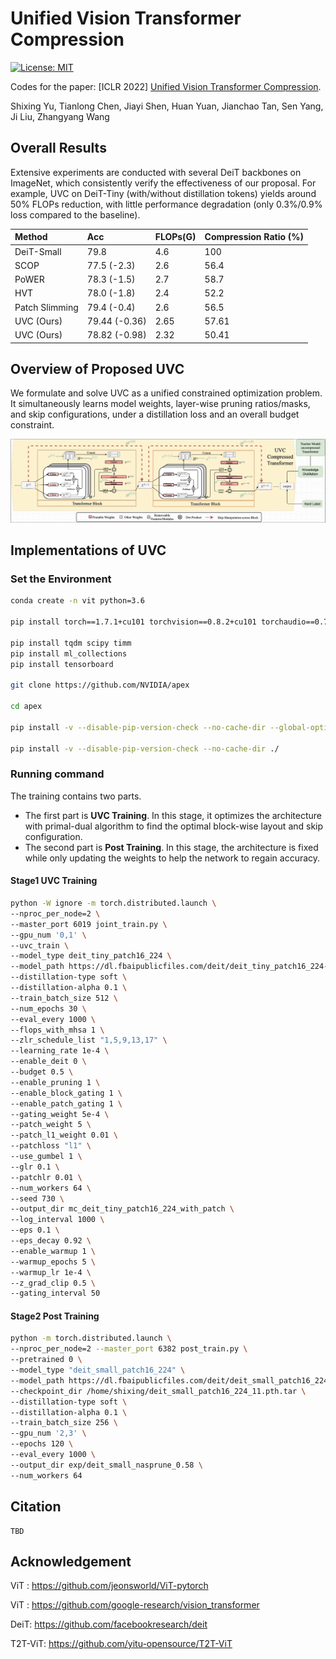 # Unified Vision Transformer Compression

[![License: MIT](https://camo.githubusercontent.com/fd551ba4b042d89480347a0e74e31af63b356b2cac1116c7b80038f41b04a581/68747470733a2f2f696d672e736869656c64732e696f2f62616467652f4c6963656e73652d4d49542d677265656e2e737667)](https://opensource.org/licenses/MIT)

Codes for the paper: [ICLR 2022] [Unified Vision Transformer Compression](https://openreview.net/pdf?id=9jsZiUgkCZP).

Shixing Yu, Tianlong Chen, Jiayi Shen, Huan Yuan, Jianchao Tan, Sen Yang, Ji Liu, Zhangyang Wang



## Overall Results

Extensive experiments are conducted with several DeiT backbones on ImageNet, which consistently verify the effectiveness of our proposal. For example, UVC on DeiT-Tiny (with/without distillation tokens) yields around 50% FLOPs reduction, with little performance degradation (only 0.3%/0.9% loss compared to the baseline).

| Method         | Acc           | FLOPs(G) | Compression Ratio (%) |
| :------------- | :------------ | :------- | :-------------------- |
| DeiT-Small     | 79.8          | 4.6      | 100                   |
| SCOP           | 77.5 (-2.3)   | 2.6      | 56.4                  |
| PoWER          | 78.3 (-1.5)   | 2.7      | 58.7                  |
| HVT            | 78.0 (-1.8)   | 2.4      | 52.2                  |
| Patch Slimming | 79.4 (-0.4)   | 2.6      | 56.5                  |
| UVC (Ours)     | 79.44 (-0.36) | 2.65     | 57.61                 |
| UVC (Ours)     | 78.82 (-0.98) | 2.32     | 50.41                 |



## Overview of Proposed UVC

We formulate and solve UVC as a unified constrained optimization problem. It simultaneously learns model weights, layer-wise pruning ratios/masks, and skip configurations, under a distillation loss and an overall budget constraint.

![architecture](Figs/architecture.png)



## Implementations of UVC

### Set the Environment

```bash
conda create -n vit python=3.6

pip install torch==1.7.1+cu101 torchvision==0.8.2+cu101 torchaudio==0.7.2 -f https://download.pytorch.org/whl/torch_stable.html

pip install tqdm scipy timm
pip install ml_collections
pip install tensorboard

git clone https://github.com/NVIDIA/apex

cd apex

pip install -v --disable-pip-version-check --no-cache-dir --global-option="--cpp_ext" --global-option="--cuda_ext" ./

pip install -v --disable-pip-version-check --no-cache-dir ./
```



### Running command

The training contains two parts. 

* The first part is **UVC Training**. In this stage, it optimizes the architecture with primal-dual algorithm to find the optimal block-wise layout and skip configuration. 
* The second part is **Post Training**. In this stage, the architecture is fixed while only updating the weights to help the network to regain accuracy.

#### Stage1 UVC Training

```bash
python -W ignore -m torch.distributed.launch \
--nproc_per_node=2 \
--master_port 6019 joint_train.py \
--gpu_num '0,1' \
--uvc_train \
--model_type deit_tiny_patch16_224 \
--model_path https://dl.fbaipublicfiles.com/deit/deit_tiny_patch16_224-a1311bcf.pth \
--distillation-type soft \
--distillation-alpha 0.1 \
--train_batch_size 512 \
--num_epochs 30 \
--eval_every 1000 \
--flops_with_mhsa 1 \
--zlr_schedule_list "1,5,9,13,17" \
--learning_rate 1e-4 \
--enable_deit 0 \
--budget 0.5 \
--enable_pruning 1 \
--enable_block_gating 1 \
--enable_patch_gating 1 \
--gating_weight 5e-4 \
--patch_weight 5 \
--patch_l1_weight 0.01 \
--patchloss "l1" \
--use_gumbel 1 \
--glr 0.1 \
--patchlr 0.01 \
--num_workers 64 \
--seed 730 \
--output_dir mc_deit_tiny_patch16_224_with_patch \
--log_interval 1000 \
--eps 0.1 \
--eps_decay 0.92 \
--enable_warmup 1 \
--warmup_epochs 5 \
--warmup_lr 1e-4 \
--z_grad_clip 0.5 \
--gating_interval 50
```

#### Stage2 Post Training

```bash
python -m torch.distributed.launch \
--nproc_per_node=2 --master_port 6382 post_train.py \
--pretrained 0 \
--model_type "deit_small_patch16_224" \
--model_path https://dl.fbaipublicfiles.com/deit/deit_small_patch16_224-cd65a155.pth \
--checkpoint_dir /home/shixing/deit_small_patch16_224_11.pth.tar \
--distillation-type soft \
--distillation-alpha 0.1 \
--train_batch_size 256 \
--gpu_num '2,3' \
--epochs 120 \
--eval_every 1000 \
--output_dir exp/deit_small_nasprune_0.58 \
--num_workers 64
```



## Citation

```
TBD
```



## Acknowledgement

ViT : https://github.com/jeonsworld/ViT-pytorch

ViT : https://github.com/google-research/vision_transformer

DeiT: https://github.com/facebookresearch/deit

T2T-ViT: https://github.com/yitu-opensource/T2T-ViT
